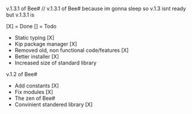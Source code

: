 v.1.3.1 of Bee# // v.1.3.1 of Bee# because im gonna sleep so v.1.3 isnt ready but v.1.3.1 is

[X] = Done
[] = Todo


-  Static typing [X]
-  Kip package manager [X] 
-  Removed old, non functional code/features [X]
-  Better installer [X]
-  Increased size of standard library

v.1.2 of Bee#

- Add constants [X]
- Fix modules [X]
- The zen of Bee#
- Convinient standered library [X]

